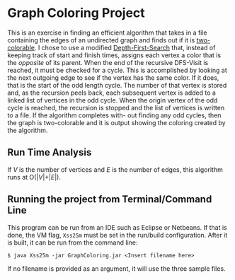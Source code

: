 # Graph Coloring Project

This is an exercise in finding an efficient algorithm that takes in a file containing the edges of an undirected graph and finds out if it is [two-colorable](https://en.wikipedia.org/wiki/Bipartite_graph).
I chose to use a modified [Depth-First-Search](https://en.wikipedia.org/wiki/Depth-first_search) that, instead of keeping track of start and finish times, assigns each vertex a color that is the *opposite* of its parent.
When the end of the recursive DFS-Visit is reached, it must be checked for a cycle. This is accomplished by looking at the next outgoing edge to see if the vertex has the same color. If it does, that is the start of the odd length cycle. The number of that vertex is stored and, as the recursion peels back, each subsequent vertex is added to a linked list of vertices in the odd cycle. When the origin vertex of the odd cycle is reached, the recursion is stopped and the list of vertices is written to a file. If the algorithm completes with- out finding any odd cycles, then the graph is two-colorable and it is output showing the coloring created by the algorithm.

## Run Time Analysis
If *V* is the number of vertices and *E* is the number of edges, this algorithm runs at O(|*V*|+|*E*|).

## Running the project from Terminal/Command Line

This program can be run from an IDE such as Eclipse or Netbeans. If that is done, the VM flag, `Xss25m` must be set in the run/build configuration.
After it is built, it can be run from the command line:

`$ java Xss25m -jar GraphColoring.jar <Insert filename here>`

If no filename is provided as an argument, it will use the three sample files.
